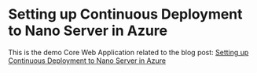 # Setting up Continuous Deployment to Nano Server in Azure

This is the demo Core Web Application related to the blog post:
[Setting up Continuous Deployment to Nano Server in Azure](http://starkfell.github.io/continuous-deployment-to-nano-server-in-azure/)
